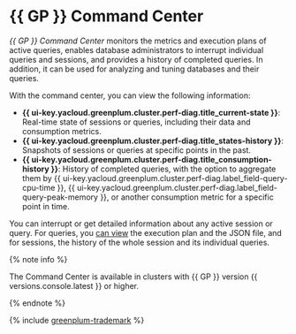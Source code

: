 # {{ GP }} Command Center

_{{ GP }} Command Center_ monitors the metrics and execution plans of active queries, enables database administrators to interrupt individual queries and sessions, and provides a history of completed queries. In addition, it can be used for analyzing and tuning databases and their queries.

With the command center, you can view the following information:

* **{{ ui-key.yacloud.greenplum.cluster.perf-diag.title_current-state }}**: Real-time state of sessions or queries, including their data and consumption metrics.
* **{{ ui-key.yacloud.greenplum.cluster.perf-diag.title_states-history }}**: Snapshots of sessions or queries at specific points in the past.
* **{{ ui-key.yacloud.greenplum.cluster.perf-diag.title_consumption-history }}**: History of completed queries, with the option to aggregate them by {{ ui-key.yacloud.greenplum.cluster.perf-diag.label_field-query-cpu-time }}, {{ ui-key.yacloud.greenplum.cluster.perf-diag.label_field-query-peak-memory }}, or another consumption metric for a specific point in time.

You can interrupt or get detailed information about any active session or query. For queries, you [can view](../operations/command-center.md) the execution plan and the JSON file, and for sessions, the history of the whole session and its individual queries.

{% note info %}

The Command Center is available in clusters with {{ GP }} version {{ versions.console.latest }} or higher.

{% endnote %}

{% include [greenplum-trademark](../../_includes/mdb/mgp/trademark.md) %}
